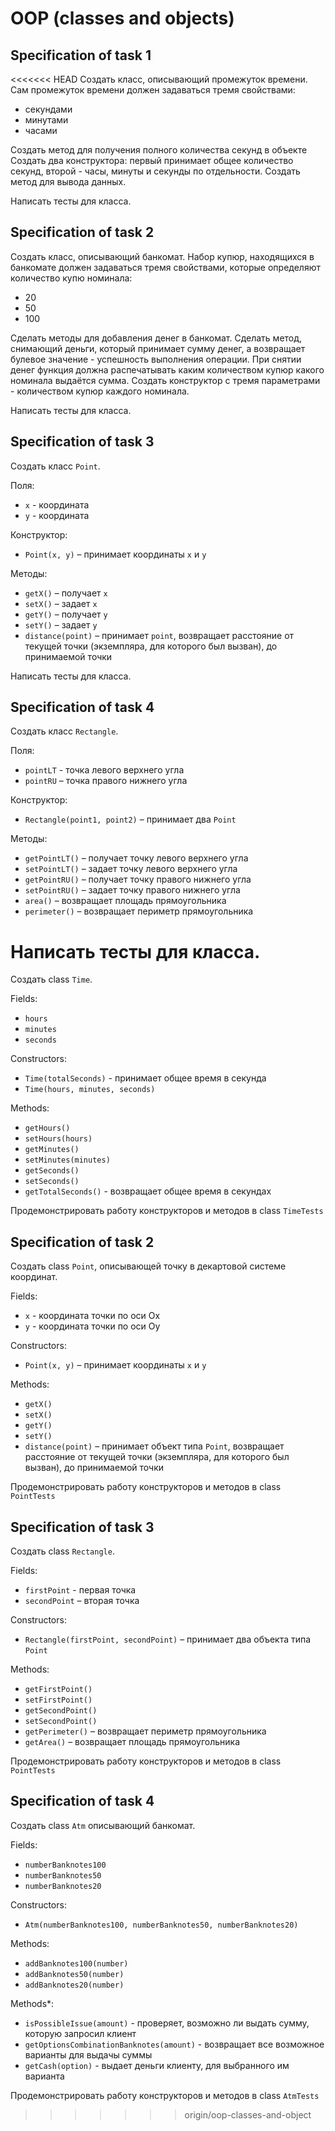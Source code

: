 # OOP (classes and objects)


## Specification of task 1
<<<<<<< HEAD
Создать класс, описывающий промежуток времени. Сам промежуток времени должен задаваться тремя свойствами:
- секундами
- минутами
- часами

Создать метод для получения полного количества секунд в объекте Создать два конструктора: первый принимает общее
количество секунд, второй - часы, минуты и секунды по отдельности. Создать метод для вывода данных. 

Написать тесты для класса.


## Specification of task 2
Создать класс, описывающий банкомат. Набор купюр, находящихся в банкомате должен задаваться тремя свойствами,
которые определяют количество купю номинала: 
- 20
- 50
- 100

Сделать методы для добавления денег в банкомат. Сделать метод, снимающий деньги, который принимает сумму денег, а 
возвращает булевое значение - успешность выполнения операции. При снятии денег функция должна распечатывать каким
количеством купюр какого номинала выдаётся сумма. Создать конструктор с тремя параметрами - количеством купюр
каждого номинала.

Написать тесты для класса. 


## Specification of task 3
Создать класс `Point`.

Поля:
- `x` - координата
- `y` - координата

Конструктор:
- `Point(x, y)` – принимает координаты `x` и `y`

Методы:
- `getX()` – получает `x`
- `setX()` – задает `x`
- `getY()` – получает `y`
- `setY()` – задает `y`
- `distance(point)` – принимает `point`, возвращает расстояние от текущей точки (экземпляра, для которого был вызван),
до принимаемой точки

Написать тесты для класса. 


## Specification of task 4
Создать класс `Rectangle`.

Поля:
- `pointLT` - точка левого верхнего угла
- `pointRU` – точка правого нижнего угла

Конструктор:
- `Rectangle(point1, point2)` – принимает два `Point`

Методы:
- `getPointLT()` – получает точку левого верхнего угла
- `setPointLT()` – задает точку левого верхнего угла
- `getPointRU()` – получает точку правого нижнего угла
- `setPointRU()` – задает точку правого нижнего угла
- `area()` – возвращает площадь прямоугольника
- `perimeter()` – возвращает периметр прямоугольника

Написать тесты для класса.
=======
Создать class `Time`.
 
Fields:
- `hours`
- `minutes`
- `seconds`

Constructors:
- `Time(totalSeconds)` - принимает общее время в секунда
- `Time(hours, minutes, seconds)`

Methods:
- `getHours()`
- `setHours(hours)`
- `getMinutes()`
- `setMinutes(minutes)`
- `getSeconds()`
- `setSeconds()`
- `getTotalSeconds()` - возвращает общее время в секундах

Продемонстрировать работу конструкторов и методов в class `TimeTests`


## Specification of task 2
Создать class `Point`, описывающей точку в декартовой системе координат.

Fields:
- `x` - координата точки по оси Ox
- `y` - координата точки по оси Oy

Constructors:
- `Point(x, y)` – принимает координаты `x` и `y`

Methods:
- `getX()`
- `setX()`
- `getY()`
- `setY()`
- `distance(point)` – принимает объект типа `Point`, возвращает расстояние от текущей точки (экземпляра, для которого был вызван), до принимаемой точки

Продемонстрировать работу конструкторов и методов в class `PointTests` 


## Specification of task 3
Создать class `Rectangle`.

Fields:
- `firstPoint` - первая точка
- `secondPoint` – вторая точка

Constructors:
- `Rectangle(firstPoint, secondPoint)` – принимает два объекта типа `Point`

Methods:
- `getFirstPoint()`
- `setFirstPoint()`
- `getSecondPoint()`
- `setSecondPoint()`
- `getPerimeter()` – возвращает периметр прямоугольника
- `getArea()` – возвращает площадь прямоугольника

Продемонстрировать работу конструкторов и методов в class `PointTests`


## Specification of task 4
Создать class `Atm` описывающий банкомат.

Fields:
- `numberBanknotes100`
- `numberBanknotes50`
- `numberBanknotes20`

Constructors:
- `Atm(numberBanknotes100, numberBanknotes50, numberBanknotes20)`

Methods:
- `addBanknotes100(number)`
- `addBanknotes50(number)`
- `addBanknotes20(number)`

Methods*:
- `isPossibleIssue(amount)` - проверяет, возможно ли выдать сумму, которую запросил клиент
- `getOptionsCombinationBanknotes(amount)` - возвращает все возможное варианты для выдачы суммы
- `getCash(option)` - выдает деньги клиенту, для выбранного им варианта 

Продемонстрировать работу конструкторов и методов в class `AtmTests`
>>>>>>> origin/oop-classes-and-object
